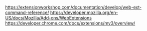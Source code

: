 https://extensionworkshop.com/documentation/develop/web-ext-command-reference/
https://developer.mozilla.org/en-US/docs/Mozilla/Add-ons/WebExtensions
https://developer.chrome.com/docs/extensions/mv3/overview/
